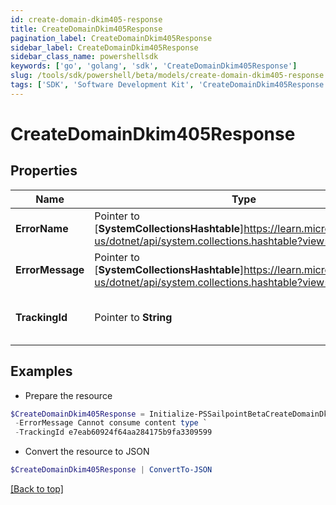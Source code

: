 ```yaml
---
id: create-domain-dkim405-response
title: CreateDomainDkim405Response
pagination_label: CreateDomainDkim405Response
sidebar_label: CreateDomainDkim405Response
sidebar_class_name: powershellsdk
keywords: ['go', 'golang', 'sdk', 'CreateDomainDkim405Response'] 
slug: /tools/sdk/powershell/beta/models/create-domain-dkim405-response
tags: ['SDK', 'Software Development Kit', 'CreateDomainDkim405Response']
---
```



# CreateDomainDkim405Response

## Properties

Name | Type | Description | Notes
------------ | ------------- | ------------- | -------------
**ErrorName** |  Pointer to [**SystemCollectionsHashtable**]https://learn.microsoft.com/en-us/dotnet/api/system.collections.hashtable?view=net-8.0 | A message describing the error | [optional] 
**ErrorMessage** |  Pointer to [**SystemCollectionsHashtable**]https://learn.microsoft.com/en-us/dotnet/api/system.collections.hashtable?view=net-8.0 | Description of the error | [optional] 
**TrackingId** |  Pointer to **String** | Unique tracking id for the error. | [optional] 

## Examples

- Prepare the resource
```powershell
$CreateDomainDkim405Response = Initialize-PSSailpointBetaCreateDomainDkim405Response  -ErrorName NotSupportedException `
 -ErrorMessage Cannot consume content type `
 -TrackingId e7eab60924f64aa284175b9fa3309599
```

- Convert the resource to JSON
```powershell
$CreateDomainDkim405Response | ConvertTo-JSON
```


[[Back to top]](#) 

